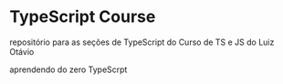 # TypeScript Course
repositório para as seções de TypeScript do Curso de TS e JS do Luiz Otávio

aprendendo do zero TypeScrpt
